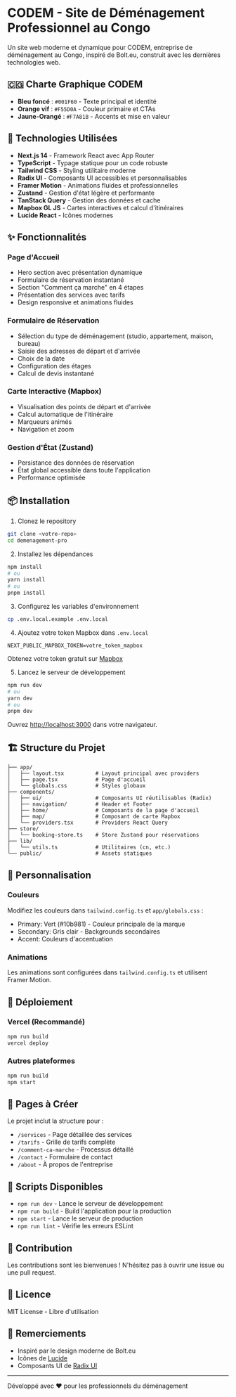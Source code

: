 # CODEM - Site de Déménagement Professionnel au Congo

Un site web moderne et dynamique pour CODEM, entreprise de déménagement au Congo, inspiré de Bolt.eu, construit avec les dernières technologies web.

## 🇨🇬 Charte Graphique CODEM

- **Bleu foncé** : `#001F60` - Texte principal et identité
- **Orange vif** : `#F55D0A` - Couleur primaire et CTAs
- **Jaune-Orangé** : `#F7A81B` - Accents et mise en valeur

## 🚀 Technologies Utilisées

- **Next.js 14** - Framework React avec App Router
- **TypeScript** - Typage statique pour un code robuste
- **Tailwind CSS** - Styling utilitaire moderne
- **Radix UI** - Composants UI accessibles et personnalisables
- **Framer Motion** - Animations fluides et professionnelles
- **Zustand** - Gestion d'état légère et performante
- **TanStack Query** - Gestion des données et cache
- **Mapbox GL JS** - Cartes interactives et calcul d'itinéraires
- **Lucide React** - Icônes modernes

## ✨ Fonctionnalités

### Page d'Accueil
- Hero section avec présentation dynamique
- Formulaire de réservation instantané
- Section "Comment ça marche" en 4 étapes
- Présentation des services avec tarifs
- Design responsive et animations fluides

### Formulaire de Réservation
- Sélection du type de déménagement (studio, appartement, maison, bureau)
- Saisie des adresses de départ et d'arrivée
- Choix de la date
- Configuration des étages
- Calcul de devis instantané

### Carte Interactive (Mapbox)
- Visualisation des points de départ et d'arrivée
- Calcul automatique de l'itinéraire
- Marqueurs animés
- Navigation et zoom

### Gestion d'État (Zustand)
- Persistance des données de réservation
- État global accessible dans toute l'application
- Performance optimisée

## 📦 Installation

1. Clonez le repository
```bash
git clone <votre-repo>
cd demenagement-pro
```

2. Installez les dépendances
```bash
npm install
# ou
yarn install
# ou
pnpm install
```

3. Configurez les variables d'environnement
```bash
cp .env.local.example .env.local
```

4. Ajoutez votre token Mapbox dans `.env.local`
```env
NEXT_PUBLIC_MAPBOX_TOKEN=votre_token_mapbox
```

Obtenez votre token gratuit sur [Mapbox](https://account.mapbox.com/access-tokens/)

5. Lancez le serveur de développement
```bash
npm run dev
# ou
yarn dev
# ou
pnpm dev
```

Ouvrez [http://localhost:3000](http://localhost:3000) dans votre navigateur.

## 🏗️ Structure du Projet

```
├── app/
│   ├── layout.tsx          # Layout principal avec providers
│   ├── page.tsx            # Page d'accueil
│   └── globals.css         # Styles globaux
├── components/
│   ├── ui/                 # Composants UI réutilisables (Radix)
│   ├── navigation/         # Header et Footer
│   ├── home/               # Composants de la page d'accueil
│   ├── map/                # Composant de carte Mapbox
│   └── providers.tsx       # Providers React Query
├── store/
│   └── booking-store.ts    # Store Zustand pour réservations
├── lib/
│   └── utils.ts            # Utilitaires (cn, etc.)
└── public/                 # Assets statiques
```

## 🎨 Personnalisation

### Couleurs
Modifiez les couleurs dans `tailwind.config.ts` et `app/globals.css` :
- Primary: Vert (#10b981) - Couleur principale de la marque
- Secondary: Gris clair - Backgrounds secondaires
- Accent: Couleurs d'accentuation

### Animations
Les animations sont configurées dans `tailwind.config.ts` et utilisent Framer Motion.

## 🚢 Déploiement

### Vercel (Recommandé)
```bash
npm run build
vercel deploy
```

### Autres plateformes
```bash
npm run build
npm start
```

## 📝 Pages à Créer

Le projet inclut la structure pour :
- `/services` - Page détaillée des services
- `/tarifs` - Grille de tarifs complète
- `/comment-ca-marche` - Processus détaillé
- `/contact` - Formulaire de contact
- `/about` - À propos de l'entreprise

## 🔧 Scripts Disponibles

- `npm run dev` - Lance le serveur de développement
- `npm run build` - Build l'application pour la production
- `npm start` - Lance le serveur de production
- `npm run lint` - Vérifie les erreurs ESLint

## 🤝 Contribution

Les contributions sont les bienvenues ! N'hésitez pas à ouvrir une issue ou une pull request.

## 📄 Licence

MIT License - Libre d'utilisation

## 🙏 Remerciements

- Inspiré par le design moderne de Bolt.eu
- Icônes de [Lucide](https://lucide.dev)
- Composants UI de [Radix UI](https://www.radix-ui.com)

---

Développé avec ❤️ pour les professionnels du déménagement


